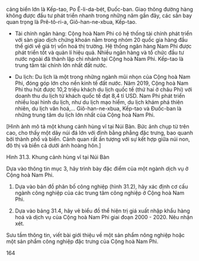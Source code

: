 cảng biển lớn là Kếp-tao, Po Ê-li-da-bét, Đuốc-ban. Giao thông đường hàng không được đầu tư phát triển nhanh trong những năm gần đây, các sân bay quan trọng là Prê-tô-ri-a, Giô-han-ne-xbua, Kếp-tao.

- Tài chính ngân hàng: Cộng hoà Nam Phi có hệ thống tài chính phát triển với sàn giao dịch chứng khoán nằm trong nhóm 20 quốc gia hàng đầu thế giới về giá trị vốn hoá thị trường. Hệ thống ngân hàng Nam Phi được phát triển tốt và quản lí hiệu quả. Nhiều ngân hàng và tổ chức đầu tư nước ngoài đã thành lập chi nhánh tại Cộng hoà Nam Phi. Kếp-tao là trung tâm tài chính lớn nhất đất nước.

- Du lịch: Du lịch là một trong những ngành mũi nhọn của Cộng hoà Nam Phi, đóng góp lớn cho nền kinh tế đất nước. Năm 2019, Cộng hoà Nam Phi thu hút được 10,2 triệu khách du lịch quốc tế (thứ hai ở châu Phi) với doanh thu du lịch từ khách quốc tế đạt 8,4 tỉ USD. Nam Phi phát triển nhiều loại hình du lịch, như du lịch mạo hiểm, du lịch khám phá thiên nhiên, du lịch văn hoá,... Giô-han-ne-xbua, Kếp-tao và Đuốc-ban là những trung tâm du lịch lớn nhất của Cộng hoà Nam Phi.

[Hình ảnh mô tả một khung cảnh hùng vĩ tại Núi Bàn. Bức ảnh chụp từ trên cao, cho thấy một dãy núi đá lớn với đỉnh bằng phẳng đặc trưng, bao quanh bởi thành phố và biển. Cảnh quan rất ấn tượng với sự kết hợp giữa núi non, đô thị và biển cả dưới ánh hoàng hôn.]

Hình 31.3. Khung cảnh hùng vĩ tại Núi Bàn

Dựa vào thông tin mục 3, hãy trình bày đặc điểm của một ngành dịch vụ ở Cộng hoà Nam Phi.

1. Dựa vào bản đồ phân bố công nghiệp (hình 31.2), hãy xác định cơ cấu ngành công nghiệp của các trung tâm công nghiệp ở Cộng hoà Nam Phi.

2. Dựa vào bảng 31.4, hãy vẽ biểu đồ thể hiện trị giá xuất nhập khẩu hàng hoá và dịch vụ của Cộng hoà Nam Phi giai đoạn 2000 - 2020. Nêu nhận xét.

Sưu tầm thông tin, viết bài giới thiệu về một sản phẩm nông nghiệp hoặc một sản phẩm công nghiệp đặc trưng của Cộng hoà Nam Phi.

164